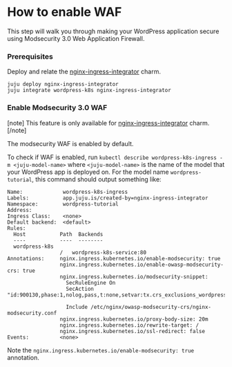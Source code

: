 # How to enable WAF

This step will walk you through making your WordPress application secure using Modsecurity 3.0
Web Application Firewall.

### Prerequisites

Deploy and relate the [nginx-ingress-integrator](https://charmhub.io/nginx-ingress-integrator) charm.

```
juju deploy nginx-ingress-integrator
juju integrate wordpress-k8s nginx-ingress-integrator
```

### Enable Modsecurity 3.0 WAF

[note]
This feature is only available for
[nginx-ingress-integrator](https://charmhub.io/nginx-ingress-integrator) charm.
[/note]

The modsecurity WAF is enabled by default.

To check if WAF is enabled, run `kubectl describe wordpress-k8s-ingress -m <juju-model-name>`
where `<juju-model-name>` is the name of the model that your WordPress app is deployed on. For the
model name `wordpress-tutorial`, this command should output something like:

```
Name:             wordpress-k8s-ingress
Labels:           app.juju.is/created-by=nginx-ingress-integrator
Namespace:        wordpress-tutorial
Address:
Ingress Class:    <none>
Default backend:  <default>
Rules:
  Host           Path  Backends
  ----           ----  --------
  wordpress-k8s
                 /   wordpress-k8s-service:80
Annotations:     nginx.ingress.kubernetes.io/enable-modsecurity: true
                 nginx.ingress.kubernetes.io/enable-owasp-modsecurity-crs: true
                 nginx.ingress.kubernetes.io/modsecurity-snippet:
                   SecRuleEngine On
                   SecAction "id:900130,phase:1,nolog,pass,t:none,setvar:tx.crs_exclusions_wordpress=1"

                   Include /etc/nginx/owasp-modsecurity-crs/nginx-modsecurity.conf
                 nginx.ingress.kubernetes.io/proxy-body-size: 20m
                 nginx.ingress.kubernetes.io/rewrite-target: /
                 nginx.ingress.kubernetes.io/ssl-redirect: false
Events:          <none>
```

Note the `nginx.ingress.kubernetes.io/enable-modsecurity: true` annotation.
